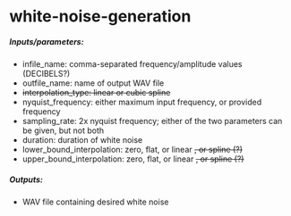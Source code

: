 # white-noise-generation

##### Inputs/parameters:

* infile_name: comma-separated frequency/amplitude values (DECIBELS?)
* outfile_name: name of output WAV file
* ~~interpolation_type: linear or cubic spline~~
* nyquist_frequency: either maximum input frequency, or provided frequency
* sampling_rate: 2x nyquist frequency; either of the two parameters can be given, but not both
* duration: duration of white noise
* lower_bound_interpolation: zero, flat, or linear ~~, or spline (?)~~
* upper_bound_interpolation: zero, flat, or linear ~~, or spline (?)~~

##### Outputs:

* WAV file containing desired white noise
